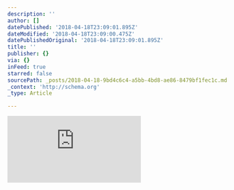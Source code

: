 ```yaml
---
description: ''
author: []
datePublished: '2018-04-18T23:09:01.895Z'
dateModified: '2018-04-18T23:09:00.475Z'
datePublishedOriginal: '2018-04-18T23:09:01.895Z'
title: ''
publisher: {}
via: {}
inFeed: true
starred: false
sourcePath: _posts/2018-04-18-9bd4c6c4-a5bb-4bd8-ae86-8479bf1fec1c.md
_context: 'http://schema.org'
_type: Article

---
```

![](https://the-grid-user-content.s3-us-west-2.amazonaws.com/5afb7973-d1e9-4bba-82c3-8227085c159c.txt)